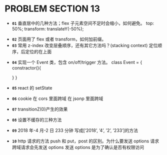 # PROBLEM SECTION 13

- **`01`** 垂直居中的几种方法；flex 子元素空间不足时会缩小，如何避免。
  top: 50%;
  transform: translateY(-50%);

* **`02`** 页面用了 flex 或者 transform，如何加前缀。
* **`03`** 常用 z-index 改变层叠顺序，还有其它方法吗？(stacking context)
  定位顺序，后定位的在上面

- **`04`** 实现一个 Event 类，包含 on/off/trigger 方法。
  class Event = {
  constractor(){

  }
  }

- **`05`** react 的 setState
- **`06`** cookie 在 cors 里面跨域 在 jsonp 里面跨域
- **`07`** transitionZ(0)产生的效果
- **`08`** 设置不缓存的三种方法

  <meta http-equiv="pragma" content="no-cache"/>   
  <meta http-equiv="cache-control" content="no-cache,must-revalidate"/>  
  <meta http-equiv="expires" content="0"/>

- **`09`** 2018 年-4 月-2 日 233 分钟 写成[‘2018’, ’4’, ’2’, ’233’]的方法

* **`10`** http 请求的方法 push 和 put，post 的区别。为什么要发送 options 请求
  跨域请求会先发送 options
  发送 options 是为了确认是否有权限访问
